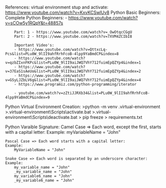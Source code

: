 References:
    virtual environment stup and activate:
        https://www.youtube.com/watch?v=KxvKCSwlUv8
    Python Basic Beginners:
        Complete Python Beginners: - https://www.youtube.com/watch?v=sCOw5y1RQpY&t=48857s

        Part: 1 - https://www.youtube.com/watch?v=_OwOtqcCGgU
        Part: 2 - https://www.youtube.com/watch?v=7XVM4ZCIbI8
    
        Important Video's:
        - https://www.youtube.com/watch?v=QttxcLq-Pcs&list=PLu0W_9lII9ahfRrhFcoB-4lpp9YaBmdCP&index=8
        - https://www.youtube.com/watch?v=qzbZIxnFKPc&list=PLu0W_9lII9aiJWQ7VhY712fuimEpQZYp4&index=1
        - https://www.youtube.com/watch?v=37EaS1sAeUo&list=PLu0W_9lII9aiJWQ7VhY712fuimEpQZYp4&index=2
        - https://www.youtube.com/watch?v=GSyLJZbLV6g&list=PLu0W_9lII9aiJWQ7VhY712fuimEpQZYp4&index=4
        - https://www.programiz.com/python-programming/iterator
    
        - youtube.com/watch?v=zZtiJJRXb34&list=PLu0W_9lII9ahfRrhFcoB-4lpp9YaBmdCP&index=9

Python Virtual Environment Creation:
    >python -m venv .virtual-environment
    >.virtual-environment\Scripts\activate.bat
    >.virtual-environment\Scripts\deactivate.bat
    > pip freeze > requirements.txt

Python Varaible Signature:
    Camel Case => Each word, except the first, starts with a capital letter:
    Example:
        myVariableName = "John"

    Pascal Case => Each word starts with a capital letter:
    Example:
        MyVariableName = "John"

    Snake Case => Each word is separated by an underscore character:
    Example:
        my_variable_name = "John"
        _my_variable_name = "John"
        my_variable6_name = "John"
        _my_variable6_name = "John"